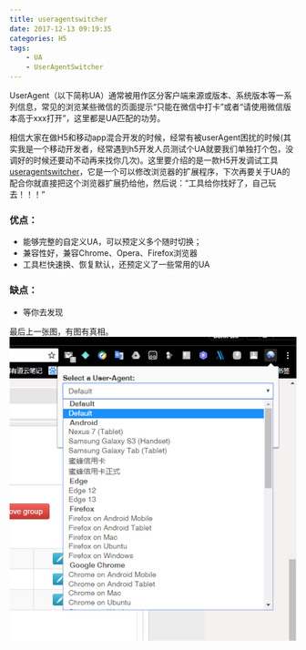```yaml
---
title: useragentswitcher
date: 2017-12-13 09:19:35
categories: H5
tags: 
    - UA
    - UserAgentSwitcher
---
```


UserAgent（以下简称UA）通常被用作区分客户端来源或版本、系统版本等一系列信息，常见的浏览某些微信的页面提示“只能在微信中打卡”或者“请使用微信版本高于xxx打开”，这里都是UA匹配的功劳。

相信大家在做H5和移动app混合开发的时候，经常有被userAgent困扰的时候(其实我是一个移动开发者，经常遇到h5开发人员测试个UA就要我们单独打个包，没调好的时候还要动不动再来找你几次)。这里要介绍的是一款H5开发调试工具[useragentswitcher](http://useragentswitcher.org/)，它是一个可以修改浏览器的扩展程序，下次再要关于UA的配合你就直接把这个浏览器扩展扔给他，然后说：“工具给你找好了，自己玩去！！！”

### 优点：
  - 能够完整的自定义UA，可以预定义多个随时切换；
  - 兼容性好，兼容Chrome、Opera、Firefox浏览器
  - 工具栏快速换、恢复默认，还预定义了一些常用的UA

<!-- more -->

### 缺点：
  - 等你去发现

最后上一张图，有图有真相。
![useragentswitcher](/images/2017/20171214144942.png)